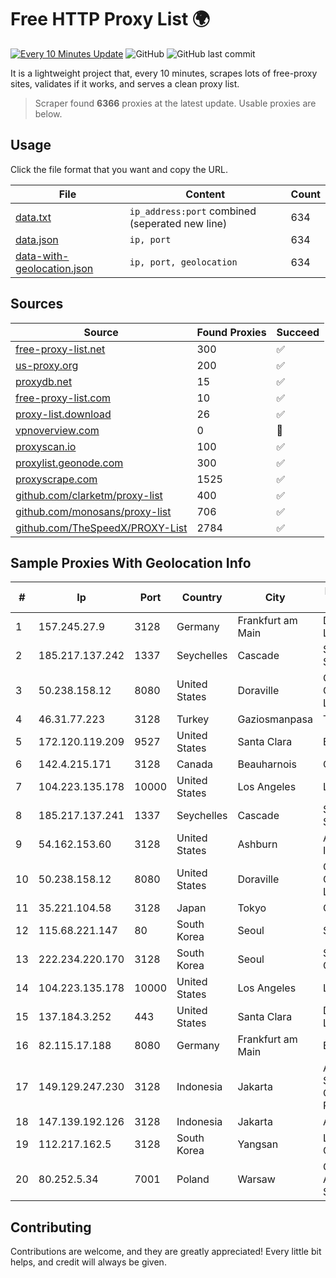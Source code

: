
# Free HTTP Proxy List 🌍

[![Every 10 Minutes Update](https://github.com/mertguvencli/http-proxy-list/actions/workflows/main.yml/badge.svg?branch=main)](https://github.com/mertguvencli/http-proxy-list/actions/workflows/main.yml)
![GitHub](https://img.shields.io/github/license/mertguvencli/http-proxy-list)
![GitHub last commit](https://img.shields.io/github/last-commit/mertguvencli/http-proxy-list)

It is a lightweight project that, every 10 minutes, scrapes lots of free-proxy sites, validates if it works, and serves a clean proxy list.


> Scraper found **6366** proxies at the latest update. Usable proxies are below.

## Usage

Click the file format that you want and copy the URL.


|File|Content|Count|
|----|-------|-----|
|[data.txt](https://raw.githubusercontent.com/mertguvencli/http-proxy-list/main/proxy-list/data.txt)|`ip_address:port` combined (seperated new line)|634|
|[data.json](https://raw.githubusercontent.com/mertguvencli/http-proxy-list/main/proxy-list/data.json)|`ip, port`|634|
|[data-with-geolocation.json](https://raw.githubusercontent.com/mertguvencli/http-proxy-list/main/proxy-list/data-with-geolocation.json)|`ip, port, geolocation`|634|

## Sources

|Source|Found Proxies|Succeed|
|------|-------------|-------|
|[free-proxy-list.net](https://free-proxy-list.net)|300|✅|
|[us-proxy.org](https://www.us-proxy.org)|200|✅|
|[proxydb.net](http://proxydb.net)|15|✅|
|[free-proxy-list.com](https://free-proxy-list.com/?page=&port=&type%5B%5D=http&type%5B%5D=https&up_time=0&search=Search)|10|✅|
|[proxy-list.download](https://www.proxy-list.download/HTTP)|26|✅|
|[vpnoverview.com](https://vpnoverview.com/privacy/anonymous-browsing/free-proxy-servers)|0|🚫|
|[proxyscan.io](https://www.proxyscan.io)|100|✅|
|[proxylist.geonode.com](https://proxylist.geonode.com/api/proxy-list?limit=300&page=1&sort_by=lastChecked&sort_type=desc&protocols=http,https)|300|✅|
|[proxyscrape.com](https://api.proxyscrape.com/v2/?request=displayproxies&protocol=http&timeout=10000&country=all&ssl=all&anonymity=all)|1525|✅|
|[github.com/clarketm/proxy-list](https://raw.githubusercontent.com/clarketm/proxy-list/master/proxy-list-raw.txt)|400|✅|
|[github.com/monosans/proxy-list](https://raw.githubusercontent.com/monosans/proxy-list/main/proxies/http.txt)|706|✅|
|[github.com/TheSpeedX/PROXY-List](https://raw.githubusercontent.com/TheSpeedX/PROXY-List/master/http.txt)|2784|✅|


## Sample Proxies With Geolocation Info

|#|Ip|Port|Country|City|Internet Service Provider|
|-|--|----|-------|----|-------------------------|
|1|157.245.27.9|3128|Germany|Frankfurt am Main|DigitalOcean, LLC|
|2|185.217.137.242|1337|Seychelles|Cascade|Stallion Network Services Limited|
|3|50.238.158.12|8080|United States|Doraville|Comcast Cable Communications, LLC|
|4|46.31.77.223|3128|Turkey|Gaziosmanpasa|Talha Bogaz|
|5|172.120.119.209|9527|United States|Santa Clara|EGIHosting|
|6|142.4.215.171|3128|Canada|Beauharnois|OVH SAS|
|7|104.223.135.178|10000|United States|Los Angeles|LayerHost|
|8|185.217.137.241|1337|Seychelles|Cascade|Stallion Network Services Limited|
|9|54.162.153.60|3128|United States|Ashburn|Amazon.com, Inc.|
|10|50.238.158.12|8080|United States|Doraville|Comcast Cable Communications, LLC|
|11|35.221.104.58|3128|Japan|Tokyo|Google LLC|
|12|115.68.221.147|80|South Korea|Seoul|SMILESERV|
|13|222.234.220.170|3128|South Korea|Seoul|SK Broadband Co Ltd|
|14|104.223.135.178|10000|United States|Los Angeles|LayerHost|
|15|137.184.3.252|443|United States|Santa Clara|DigitalOcean, LLC|
|16|82.115.17.188|8080|Germany|Frankfurt am Main|BitCommand LLC|
|17|149.129.247.230|3128|Indonesia|Jakarta|Alibaba.com Singapore E-Commerce Private Limited|
|18|147.139.192.126|3128|Indonesia|Jakarta|Alibaba.com LLC|
|19|112.217.162.5|3128|South Korea|Yangsan|LG DACOM Corporation|
|20|80.252.5.34|7001|Poland|Warsaw|GWNET Autonomus System|



## Contributing

Contributions are welcome, and they are greatly appreciated! Every
little bit helps, and credit will always be given.

